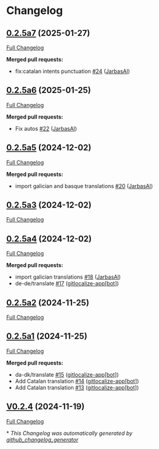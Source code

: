 # Changelog

## [0.2.5a7](https://github.com/OpenVoiceOS/ovos-skill-audio-recording/tree/0.2.5a7) (2025-01-27)

[Full Changelog](https://github.com/OpenVoiceOS/ovos-skill-audio-recording/compare/0.2.5a6...0.2.5a7)

**Merged pull requests:**

- fix:catalan intents punctuation [\#24](https://github.com/OpenVoiceOS/ovos-skill-audio-recording/pull/24) ([JarbasAl](https://github.com/JarbasAl))

## [0.2.5a6](https://github.com/OpenVoiceOS/ovos-skill-audio-recording/tree/0.2.5a6) (2025-01-25)

[Full Changelog](https://github.com/OpenVoiceOS/ovos-skill-audio-recording/compare/0.2.5a5...0.2.5a6)

**Merged pull requests:**

- Fix autos [\#22](https://github.com/OpenVoiceOS/ovos-skill-audio-recording/pull/22) ([JarbasAl](https://github.com/JarbasAl))

## [0.2.5a5](https://github.com/OpenVoiceOS/ovos-skill-audio-recording/tree/0.2.5a5) (2024-12-02)

[Full Changelog](https://github.com/OpenVoiceOS/ovos-skill-audio-recording/compare/0.2.5a3...0.2.5a5)

**Merged pull requests:**

- import galician and basque translations [\#20](https://github.com/OpenVoiceOS/ovos-skill-audio-recording/pull/20) ([JarbasAl](https://github.com/JarbasAl))

## [0.2.5a3](https://github.com/OpenVoiceOS/ovos-skill-audio-recording/tree/0.2.5a3) (2024-12-02)

[Full Changelog](https://github.com/OpenVoiceOS/ovos-skill-audio-recording/compare/0.2.5a4...0.2.5a3)

## [0.2.5a4](https://github.com/OpenVoiceOS/ovos-skill-audio-recording/tree/0.2.5a4) (2024-12-02)

[Full Changelog](https://github.com/OpenVoiceOS/ovos-skill-audio-recording/compare/0.2.5a2...0.2.5a4)

**Merged pull requests:**

- import galician translations [\#18](https://github.com/OpenVoiceOS/ovos-skill-audio-recording/pull/18) ([JarbasAl](https://github.com/JarbasAl))
- de-de/translate [\#17](https://github.com/OpenVoiceOS/ovos-skill-audio-recording/pull/17) ([gitlocalize-app[bot]](https://github.com/apps/gitlocalize-app))

## [0.2.5a2](https://github.com/OpenVoiceOS/ovos-skill-audio-recording/tree/0.2.5a2) (2024-11-25)

[Full Changelog](https://github.com/OpenVoiceOS/ovos-skill-audio-recording/compare/0.2.5a1...0.2.5a2)

## [0.2.5a1](https://github.com/OpenVoiceOS/ovos-skill-audio-recording/tree/0.2.5a1) (2024-11-25)

[Full Changelog](https://github.com/OpenVoiceOS/ovos-skill-audio-recording/compare/V0.2.4...0.2.5a1)

**Merged pull requests:**

- da-dk/translate [\#15](https://github.com/OpenVoiceOS/ovos-skill-audio-recording/pull/15) ([gitlocalize-app[bot]](https://github.com/apps/gitlocalize-app))
- Add Catalan translation [\#14](https://github.com/OpenVoiceOS/ovos-skill-audio-recording/pull/14) ([gitlocalize-app[bot]](https://github.com/apps/gitlocalize-app))
- Add Catalan translation [\#13](https://github.com/OpenVoiceOS/ovos-skill-audio-recording/pull/13) ([gitlocalize-app[bot]](https://github.com/apps/gitlocalize-app))

## [V0.2.4](https://github.com/OpenVoiceOS/ovos-skill-audio-recording/tree/V0.2.4) (2024-11-19)

[Full Changelog](https://github.com/OpenVoiceOS/ovos-skill-audio-recording/compare/0.2.4...V0.2.4)



\* *This Changelog was automatically generated by [github_changelog_generator](https://github.com/github-changelog-generator/github-changelog-generator)*
